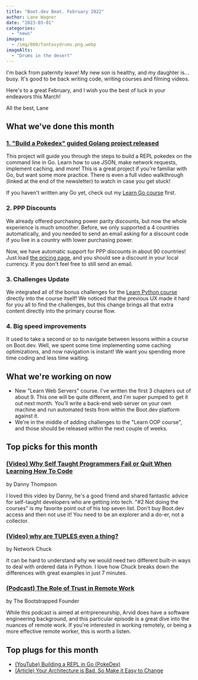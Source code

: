 ```yaml
---
title: "Boot.dev Beat. February 2022"
author: Lane Wagner
date: "2023-03-01"
categories:
  - "news"
images:
  - /img/800/fantasydrums.png.webp
imageAlts:
  - "Drums in the desert"
---
```


I'm back from paternity leave! My new son is healthy, and my daughter is... busy. It's good to be back writing code, writing courses and filming videos.

Here's to a great February, and I wish you the best of luck in your endeavors this March!

All the best, Lane

## What we've done this month

### [1. "Build a Pokedex" guided Golang project released](https://boot.dev/build/build-pokedex-cli)

This project will guide you through the steps to build a REPL pokedex on the command line in Go. Learn how to use JSON, make network requests, implement caching, and more! This is a great project if you're familiar with Go, but want some more practice. There is even a full video walkthrough (linked at the end of the newsletter) to watch in case you get stuck!

If you haven't written any Go yet, check out my [Learn Go course](https://boot.dev/learn/learn-golang) first.

### 2. PPP Discounts

We already offered purchasing power parity discounts, but now the whole experience is much smoother. Before, we only supported a 4 countries automatically, and you needed to send an email asking for a discount code if you live in a country with lower purchasing power.

Now, we have automatic support for PPP discounts in about 90 countries! Just load [the pricing page](https://boot.dev/pricing), and you should see a discount in your local currency. If you don't feel free to still send an email.

### 3. Challenges Update

We integrated all of the bonus challenges for the [Learn Python course](https://boot.dev/learn/learn-python) directly into the course itself! We noticed that the previous UX made it hard for you all to find the challenges, but this change brings all that extra content directly into the primary course flow.

### 4. Big speed improvements

It used to take a second or so to navigate between lessons within a course on Boot.dev. Well, we spent some time implementing some caching optimizations, and now navigation is instant! We want you spending more time coding and less time waiting.

## What we're working on now

* New "Learn Web Servers" course. I've written the first 3 chapters out of about 9. This one will be quite different, and I'm super pumped to get it out next month. You'll write a back-end web server on your own machine and run automated tests from within the Boot.dev platform against it.
* We're in the middle of adding challenges to the "Learn OOP course", and those should be released within the next couple of weeks.

## Top picks for this month

### [(Video) Why Self Taught Programmers Fail or Quit When Learning How To Code](https://www.youtube.com/watch?v=6vSIB-BW0qc)

by Danny Thompson

I loved this video by Danny, he's a good friend and shared fantastic advice for self-taught developers who are getting into tech. "#2 Not doing the courses" is my favorite point out of his top seven list. Don't buy Boot.dev access and then not use it! You need to be an explorer and a do-er, not a collector.

### [(Video) why are TUPLES even a thing?](https://www.youtube.com/watch?v=fR_D_KIAYrE)

by Network Chuck

It can be hard to understand why we would need two different built-in ways to deal with ordered data in Python. I love how Chuck breaks down the differences with great examples in just 7 minutes.

### [(Podcast) The Role of Trust in Remote Work](https://bootstrapped-founder.transistor.fm/episodes/181-the-role-of-trust-in-remote-work)

by The Bootstrapped Founder

While this podcast is aimed at entrpreneurship, Arvid does have a software engineering background, and this particular episode is a great dive into the nuances of remote work. If you're interested in working remotely, or being a more effective remote worker, this is worth a listen.

## Top plugs for this month

* [(YouTube) Building a REPL in Go (PokeDex)](https://www.youtube.com/watch?v=8yrmAGcCnKg)
* [(Article) Your Architecture is Bad, So Make it Easy to Change](https://blog.boot.dev/clean-code/make-architecture-easy-to-change/)
